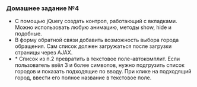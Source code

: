 ### Домашнее задание №4
- С помощью jQuery создать контрол, работающий с вкладками. Можно использовать любую анимацию, методы show, hide и подобные.
- В форму обратной связи добавить возможность выбора города обращения. Сам список должен загружаться после загрузки страницы через AJAX. 
- \* Список из п.2 превратить в текстовое поле-автокомплит. Если пользователь ввёл 3 и более символов, нужно подгрузить список городов и показать подходящие по вводу. При клике на подходящий город, ввести его полное название в текстовое поле.
